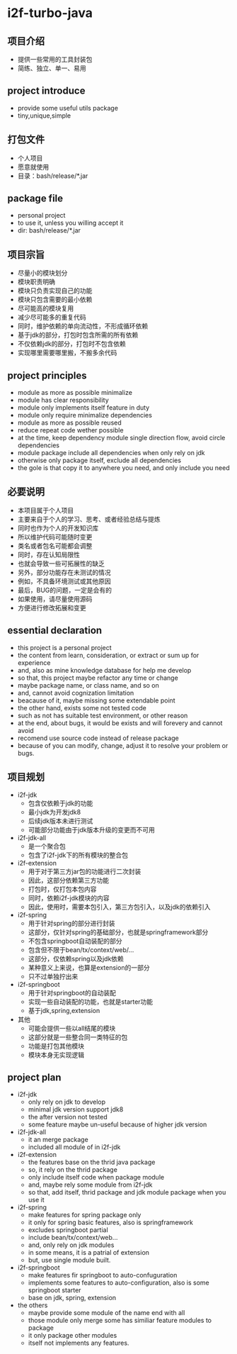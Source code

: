 # i2f-turbo-java

## 项目介绍

- 提供一些常用的工具封装包
- 简练、独立、单一、易用

## project introduce

- provide some useful utils package
- tiny,unique,simple

## 打包文件

- 个人项目
- 愿意就使用
- 目录：bash/release/*.jar

## package file

- personal project
- to use it, unless you willing accept it
- dir: bash/release/*.jar

## 项目宗旨

- 尽量小的模块划分
- 模块职责明确
- 模块只负责实现自己的功能
- 模块只包含需要的最小依赖
- 尽可能高的模块复用
- 减少尽可能多的重复代码
- 同时，维护依赖的单向流动性，不形成循环依赖
- 基于jdk的部分，打包时包含所需的所有依赖
- 不仅依赖jdk的部分，打包时不包含依赖
- 实现哪里需要哪里搬，不搬多余代码

## project principles

- module as more as possible minimalize
- module has clear responsibility
- module only implements itself feature in duty
- module only require minimalize dependencies
- module as more as possible reused
- reduce repeat code wether possible
- at the time, keep dependency module single direction flow, avoid circle dependencies
- module package include all dependencies when only rely on jdk
- otherwise only package itself, exclude all dependencies
- the gole is that copy it to anywhere you need, and only include you need

## 必要说明

- 本项目属于个人项目
- 主要来自于个人的学习、思考、或者经验总结与提炼
- 同时也作为个人的开发知识库
- 所以维护代码可能随时变更
- 类名或者包名可能都会调整
- 同时，存在认知局限性
- 也就会导致一些可拓展性的缺乏
- 另外，部分功能存在未测试的情况
- 例如，不具备环境测试或其他原因
- 最后，BUG的问题，一定是会有的
- 如果使用，请尽量使用源码
- 方便进行修改拓展和变更

## essential declaration

- this project is a personal project
- the content from learn, consideration, or extract or sum up for experience
- and, also as mine knowledge database for help me develop
- so that, this project maybe refactor any time or change
- maybe package name, or class name, and so on
- and, cannot avoid cognization limitation
- beacause of it, maybe missing some extendable point
- the other hand, exists some not tested code
- such as not has suitable test environment, or other reason
- at the end, about bugs, it would be exists and will forevery and cannot avoid
- recomend use source code instead of release package
- because of you can modify, change, adjust it to resolve your problem or bugs.

## 项目规划

- i2f-jdk
  - 包含仅依赖于jdk的功能
  - 最小jdk为开发jdk8
  - 后续jdk版本未进行测试
  - 可能部分功能由于jdk版本升级的变更而不可用
- i2f-jdk-all
  - 是一个聚合包
  - 包含了i2f-jdk下的所有模块的整合包
- i2f-extension
  - 用于对于第三方jar包的功能进行二次封装
  - 因此，这部分依赖第三方功能
  - 打包时，仅打包本包内容
  - 同时，依赖i2f-jdk模块的内容
  - 因此，使用时，需要本包引入，第三方包引入，以及jdk的依赖引入
- i2f-spring
  - 用于针对spring的部分进行封装
  - 这部分，仅针对spring的基础部分，也就是springframework部分
  - 不包含springboot自动装配的部分
  - 包含但不限于bean/tx/context/web/...
  - 这部分，仅依赖spring以及jdk依赖
  - 某种意义上来说，也算是extension的一部分
  - 只不过单独拧出来
- i2f-springboot
  - 用于针对springboot的自动装配
  - 实现一些自动装配的功能，也就是starter功能
  - 基于jdk,spring,extension
- 其他
  - 可能会提供一些以all结尾的模块
  - 这部分就是一些整合同一类特征的包
  - 功能是打包其他模块
  - 模块本身无实现逻辑

## project plan

- i2f-jdk
  - only rely on jdk to develop
  - minimal jdk version support jdk8
  - the after version not tested
  - some feature maybe un-useful because of higher jdk version
- i2f-jdk-all
  - it an merge package
  - included all module of in i2f-jdk
- i2f-extension
  - the features base on the thrid java package
  - so, it rely on the thrid package
  - only include itself code when package module
  - and, maybe rely some module from i2f-jdk
  - so that, add itself, thrid package and jdk module package when you use it
- i2f-spring
  - make features for spring package only
  - it only for spring basic features, also is springframework
  - excludes springboot partial
  - include bean/tx/context/web...
  - and, only rely on jdk modules
  - in some means, it is a patrial of extension
  - but, use single module built.
- i2f-springboot
  - make features fir springboot to auto-confuguration
  - implements some features to auto-configuration, also is some springboot starter
  - base on jdk, spring, extension
- the others
  - maybe provide some module of the name end with all
  - those module only merge some has similiar feature modules to package
  - it only package other modules
  - itself not implements any features.
